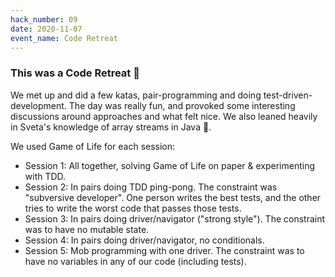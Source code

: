 ```yaml
---
hack_number: 09
date: 2020-11-07
event_name: Code Retreat
---
```

### This was a Code Retreat 🥳

We met up and did a few katas, pair-programming and doing test-driven-development. The day was really fun, and provoked some interesting discussions around approaches and what felt nice. We also leaned heavily in Sveta's knowledge of array streams in Java 🙌.

We used Game of Life for each session:

- Session 1: All together, solving Game of Life on paper & experimenting with TDD.
- Session 2: In pairs doing TDD ping-pong. The constraint was "subversive developer". One person writes the best tests, and the other tries to write the worst code that passes those tests.
- Session 3: In pairs doing driver/navigator ("strong style"). The constraint was to have no mutable state.
- Session 4: In pairs doing driver/navigator, no conditionals.
- Session 5: Mob programming with one driver. The constraint was to have no variables in any of our code (including tests).


